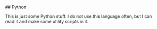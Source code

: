 ##   P y t h o n

This is just some Python stuff. I do not use this language often, but I can read it and make some utility scripts in it. 
 
 
